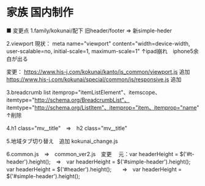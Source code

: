 # 家族 国内制作

■ 変更点
1.family/kokunai/配下 旧header/footer ⇒ 新simple-heder

2.viewport 
   現状：
   meta name="viewport" content="width=device-width, user-scalable=no, initial-scale=1, maximum-scale=1"
   ↑ipad崩れ　iphone5余白が出る
   
   変更：
   https://www.his-j.com/kokunai/kanto/js_common/viewport.js      追加
   https://www.his-j.com/kokunai/special/common/js/responsive.js  追加
         
3.breadcrumb list
   itemprop="itemListElement"、itemscope、itemtype="http://schema.org/BreadcrumbList"、
   itemtype="http://schema.org/ListItem"、itemprop="item、itemprop="name"
   <meta itemprop="position" content="">
   ↑削除

4.h1 class="mv__title"　⇒　h2 class="mv__title"

5.地域タブ切り替え　追加
  kokunai_change.js

6.common.js　⇒　common_ver2.js　変更
　元：var headerHeight = $('#t-header').height();　⇒　var headerHeight = $('#simple-header').height();
      var headerHeight = $('#header').height();　　⇒　var headerHeight = $('#simple-header').height();
